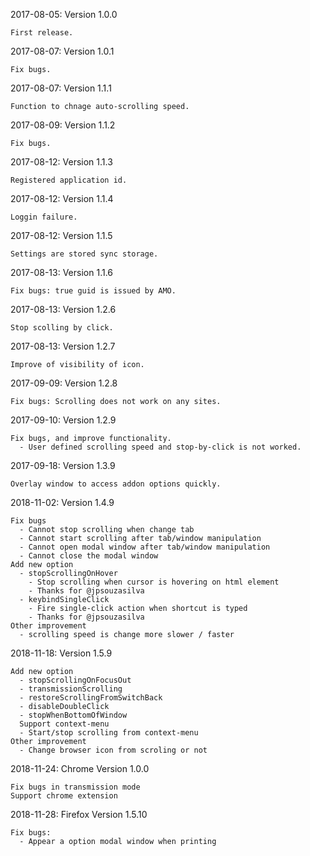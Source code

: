 
2017-08-05: Version 1.0.0

    First release.


2017-08-07: Version 1.0.1

    Fix bugs.


2017-08-07: Version 1.1.1

    Function to chnage auto-scrolling speed.


2017-08-09: Version 1.1.2

    Fix bugs.


2017-08-12: Version 1.1.3

    Registered application id.


2017-08-12: Version 1.1.4

    Loggin failure.


2017-08-12: Version 1.1.5

    Settings are stored sync storage.


2017-08-13: Version 1.1.6

    Fix bugs: true guid is issued by AMO.


2017-08-13: Version 1.2.6

    Stop scolling by click.


2017-08-13: Version 1.2.7

    Improve of visibility of icon.


2017-09-09: Version 1.2.8

    Fix bugs: Scrolling does not work on any sites.


2017-09-10: Version 1.2.9

    Fix bugs, and improve functionality.
      - User defined scrolling speed and stop-by-click is not worked.

2017-09-18: Version 1.3.9

    Overlay window to access addon options quickly.

2018-11-02: Version 1.4.9

    Fix bugs
      - Cannot stop scrolling when change tab
      - Cannot start scrolling after tab/window manipulation
      - Cannot open modal window after tab/window manipulation
      - Cannot close the modal window
    Add new option
      - stopScrollingOnHover
        - Stop scrolling when cursor is hovering on html element
        - Thanks for @jpsouzasilva
      - keybindSingleClick
        - Fire single-click action when shortcut is typed
        - Thanks for @jpsouzasilva
    Other improvement
      - scrolling speed is change more slower / faster

2018-11-18: Version 1.5.9

    Add new option
      - stopScrollingOnFocusOut
      - transmissionScrolling
      - restoreScrollingFromSwitchBack
      - disableDoubleClick
      - stopWhenBottomOfWindow
      Support context-menu
      - Start/stop scrolling from context-menu
    Other improvement
      - Change browser icon from scroling or not

2018-11-24: Chrome Version 1.0.0

    Fix bugs in transmission mode
    Support chrome extension

2018-11-28: Firefox Version 1.5.10

    Fix bugs:
      - Appear a option modal window when printing
